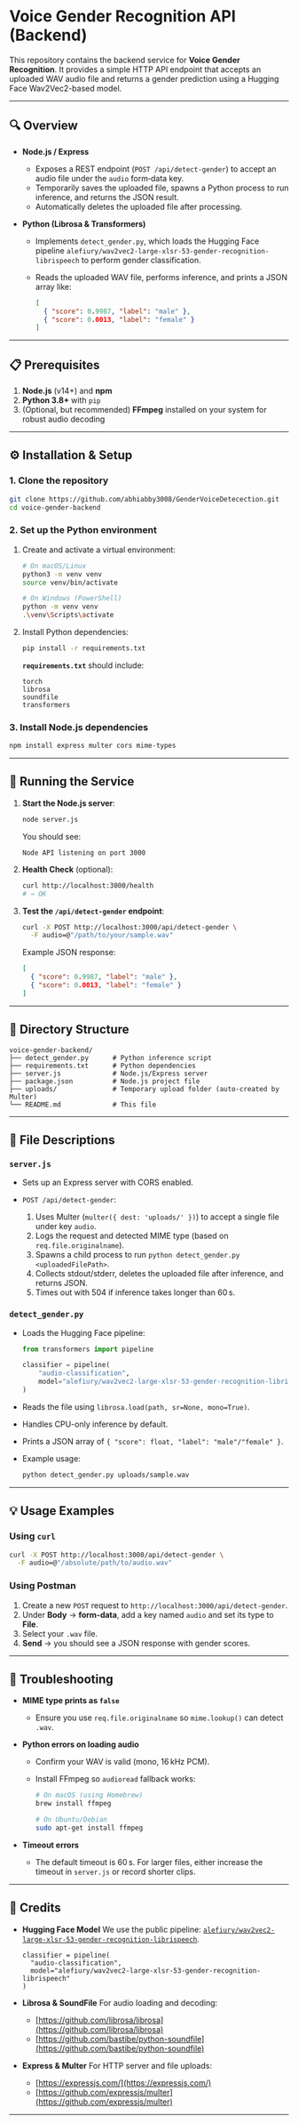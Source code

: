 # Voice Gender Recognition API (Backend)

This repository contains the backend service for **Voice Gender Recognition**. It provides a simple HTTP API endpoint that accepts an uploaded WAV audio file and returns a gender prediction using a Hugging Face Wav2Vec2-based model.

---

## 🔍 Overview

* **Node.js / Express**

  * Exposes a REST endpoint (`POST /api/detect-gender`) to accept an audio file under the `audio` form‑data key.
  * Temporarily saves the uploaded file, spawns a Python process to run inference, and returns the JSON result.
  * Automatically deletes the uploaded file after processing.

* **Python (Librosa & Transformers)**

  * Implements `detect_gender.py`, which loads the Hugging Face pipeline
    `alefiury/wav2vec2-large-xlsr-53-gender-recognition-librispeech` to perform gender classification.
  * Reads the uploaded WAV file, performs inference, and prints a JSON array like:

    ```json
    [
      { "score": 0.9987, "label": "male" },
      { "score": 0.0013, "label": "female" }
    ]
    ```

---

## 📋 Prerequisites

1. **Node.js** (v14+) and **npm**
2. **Python 3.8+** with `pip`
3. (Optional, but recommended) **FFmpeg** installed on your system for robust audio decoding

---

## ⚙️ Installation & Setup

### 1. Clone the repository

```bash
git clone https://github.com/abhiabby3008/GenderVoiceDetecection.git
cd voice-gender-backend
```

### 2. Set up the Python environment

1. Create and activate a virtual environment:

   ```bash
   # On macOS/Linux
   python3 -m venv venv
   source venv/bin/activate

   # On Windows (PowerShell)
   python -m venv venv
   .\venv\Scripts\activate
   ```

2. Install Python dependencies:

   ```bash
   pip install -r requirements.txt
   ```

   **`requirements.txt`** should include:

   ```
   torch
   librosa
   soundfile
   transformers
   ```

### 3. Install Node.js dependencies

```bash
npm install express multer cors mime-types
```

---

## 🚀 Running the Service

1. **Start the Node.js server**:

   ```bash
   node server.js
   ```

   You should see:

   ```
   Node API listening on port 3000
   ```

2. **Health Check** (optional):

   ```bash
   curl http://localhost:3000/health
   # → OK
   ```

3. **Test the `/api/detect-gender` endpoint**:

   ```bash
   curl -X POST http://localhost:3000/api/detect-gender \
     -F audio=@"/path/to/your/sample.wav"
   ```

   Example JSON response:

   ```json
   [
     { "score": 0.9987, "label": "male" },
     { "score": 0.0013, "label": "female" }
   ]
   ```

---

## 📂 Directory Structure

```
voice-gender-backend/
├── detect_gender.py      # Python inference script
├── requirements.txt      # Python dependencies
├── server.js             # Node.js/Express server
├── package.json          # Node.js project file
├── uploads/              # Temporary upload folder (auto‑created by Multer)
└── README.md             # This file
```

---

## 📖 File Descriptions

### `server.js`

* Sets up an Express server with CORS enabled.
* `POST /api/detect-gender`:

  1. Uses Multer (`multer({ dest: 'uploads/' })`) to accept a single file under key `audio`.
  2. Logs the request and detected MIME type (based on `req.file.originalname`).
  3. Spawns a child process to run `python detect_gender.py <uploadedFilePath>`.
  4. Collects stdout/stderr, deletes the uploaded file after inference, and returns JSON.
  5. Times out with 504 if inference takes longer than 60 s.

### `detect_gender.py`

* Loads the Hugging Face pipeline:

  ```python
  from transformers import pipeline

  classifier = pipeline(
      "audio-classification",
      model="alefiury/wav2vec2-large-xlsr-53-gender-recognition-librispeech"
  )
  ```
* Reads the file using `librosa.load(path, sr=None, mono=True)`.
* Handles CPU-only inference by default.
* Prints a JSON array of `{ "score": float, "label": "male"/"female" }`.
* Example usage:

  ```bash
  python detect_gender.py uploads/sample.wav
  ```

---

## 💡 Usage Examples

### Using `curl`

```bash
curl -X POST http://localhost:3000/api/detect-gender \
  -F audio=@"/absolute/path/to/audio.wav"
```

### Using Postman

1. Create a new `POST` request to `http://localhost:3000/api/detect-gender`.
2. Under **Body** → **form-data**, add a key named `audio` and set its type to **File**.
3. Select your `.wav` file.
4. **Send** → you should see a JSON response with gender scores.

---

## 🚧 Troubleshooting

* **MIME type prints as `false`**

  * Ensure you use `req.file.originalname` so `mime.lookup()` can detect `.wav`.
* **Python errors on loading audio**

  * Confirm your WAV is valid (mono, 16 kHz PCM).
  * Install FFmpeg so `audioread` fallback works:

    ```bash
    # On macOS (using Homebrew)
    brew install ffmpeg

    # On Ubuntu/Debian
    sudo apt-get install ffmpeg
    ```
* **Timeout errors**

  * The default timeout is 60 s. For larger files, either increase the timeout in `server.js` or record shorter clips.

---

## 🤝 Credits

* **Hugging Face Model**
  We use the public pipeline:
  [`alefiury/wav2vec2-large-xlsr-53-gender-recognition-librispeech`](https://huggingface.co/alefiury/wav2vec2-large-xlsr-53-gender-recognition-librispeech).

  ```text
  classifier = pipeline(
    "audio-classification",
    model="alefiury/wav2vec2-large-xlsr-53-gender-recognition-librispeech"
  )
  ```

* **Librosa & SoundFile**
  For audio loading and decoding:

  * [https://github.com/librosa/librosa](https://github.com/librosa/librosa)
  * [https://github.com/bastibe/python-soundfile](https://github.com/bastibe/python-soundfile)

* **Express & Multer**
  For HTTP server and file uploads:

  * [https://expressjs.com/](https://expressjs.com/)
  * [https://github.com/expressjs/multer](https://github.com/expressjs/multer)

---


